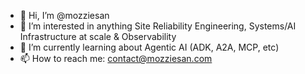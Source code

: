 - 👋 Hi, I’m @mozziesan
- 👀 I’m interested in anything Site Reliability Engineering, Systems/AI Infrastructure at scale & Observability
- 🌱 I’m currently learning about Agentic AI (ADK, A2A, MCP, etc)
- 📫 How to reach me: contact@mozziesan.com

<!---
mozziesan/mozziesan is a ✨ special ✨ repository because its `README.md` (this file) appears on your GitHub profile.
You can click the Preview link to take a look at your changes.
--->
